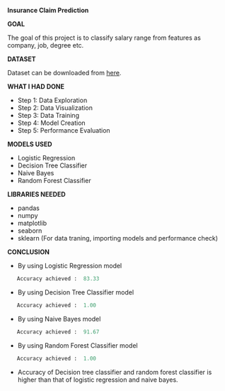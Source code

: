 **Insurance Claim Prediction**

**GOAL**

The goal of this project is to classify salary range from features as company, job, degree  etc.

**DATASET**

Dataset can be downloaded from [here](https://www.kaggle.com/easonlai/sample-insurance-claim-prediction-dataset).

**WHAT I HAD DONE**
- Step 1: Data Exploration
- Step 2: Data Visualization
- Step 3: Data Training
- Step 4: Model Creation
- Step 5: Performance Evaluation


**MODELS USED**
-  Logistic Regression
-  Decision Tree Classifier
-  Naive Bayes
-  Random Forest Classifier



**LIBRARIES NEEDED**
- pandas
- numpy
- matplotlib
- seaborn
- sklearn (For data traning, importing models and performance check)


**CONCLUSION**
- By using Logistic Regression model 
 ```python
    Accuracy achieved :  83.33
 ``` 
 - By using Decision Tree Classifier model 
 ```python
    Accuracy achieved :  1.00
 ``` 
 - By using Naive Bayes model 
 ```python
    Accuracy achieved :  91.67
 ``` 
  - By using Random Forest Classifier model 
 ```python
    Accuracy achieved :  1.00
 ```
* Accuracy of Decision tree classifier and random forest classifier is higher than that of logistic regression and naive bayes.